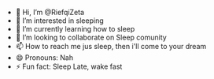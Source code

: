 - 👋 Hi, I’m @RiefqiZeta
- 👀 I’m interested in sleeping
- 🌱 I’m currently learning how to sleep
- 💞️ I’m looking to collaborate on Sleep comunity
- 📫 How to reach me jus sleep, then i'll come to your dream
- 😄 Pronouns: Nah
- ⚡ Fun fact: Sleep Late, wake fast

<!---
RiefqiZeta/RiefqiZeta is a ✨ special ✨ repository because its `README.md` (this file) appears on your GitHub profile.
You can click the Preview link to take a look at your changes.
--->

